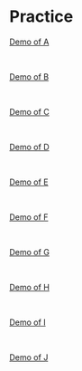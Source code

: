 # Practice

[Demo of A](https://Nihal-Priyadarshi.github.io/Practice/A/)

<br>

[Demo of B](https://Nihal-Priyadarshi.github.io/Practice/B/)


<br>

[Demo of C](https://Nihal-Priyadarshi.github.io/Practice/C/)



<br>

[Demo of D](https://Nihal-Priyadarshi.github.io/Practice/D/)



<br>

[Demo of E](https://Nihal-Priyadarshi.github.io/Practice/E/)



<br>

[Demo of F](https://Nihal-Priyadarshi.github.io/Practice/F/)



<br>

[Demo of G](https://Nihal-Priyadarshi.github.io/Practice/G/)



<br>

[Demo of H](https://Nihal-Priyadarshi.github.io/Practice/H/)



<br>

[Demo of I](https://Nihal-Priyadarshi.github.io/Practice/I/)



<br>

[Demo of J](https://Nihal-Priyadarshi.github.io/Practice/J/)
